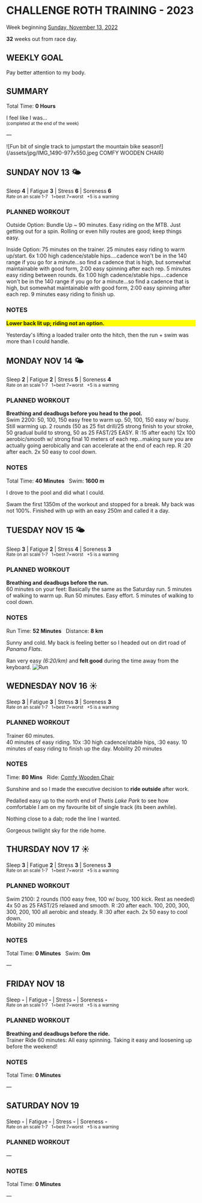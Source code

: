 # CHALLENGE ROTH TRAINING - 2023
Week beginning [Sunday, November 13, 2022](javascript:flick('sun');)

**32** weeks out from race day.

## WEEKLY GOAL
Pay better attention to my body.

## SUMMARY
Total Time: **0 Hours**

I feel like I was...
<br /><sup>(completed at the end of the week)</sup>

&mdash;

![Fun bit of single track to jumpstart the mountain bike season!](/assets/jpg/IMG_1490-977x550.jpeg COMFY WOODEN CHAIR)

## SUNDAY NOV 13 🌤
Sleep **4** | Fatigue **3** | Stress **6** | Soreness **6**
<sup><br />Rate on an scale 1-7 &nbsp; 1=best 7=worst &nbsp; +5 is a warning</sup>

### PLANNED WORKOUT
Outside Option: 
Bundle Up ~ 90 minutes. Easy riding on the MTB. 
Just getting out for a spin. Rolling or even hilly routes are good; keep things easy. 

Inside Option: 
75 minutes on the trainer. 
25 minutes easy riding to warm up/start. 
6x 1:00 high cadence/stable hips....cadence won't be in the 140 range if you go for a minute...so find a cadence that is high, but somewhat maintainable with good form, 2:00 easy spinning after each rep. 
5 minutes easy riding between rounds. 
6x 1:00 high cadence/stable hips....cadence won't be in the 140 range if you go for a minute...so find a cadence that is high, but somewhat maintainable with good form, 2:00 easy spinning after each rep.
9 minutes easy riding to finish up. 

### NOTES
<p style="background-color:yellow;font-weight:bold;">Lower back lit up; riding not an option.</p>

Yesterday's lifting a loaded trailer onto the hitch, then the run + swim was more than I could handle.

<!---->
## MONDAY NOV 14 🌤
Sleep **2** | Fatigue **2** | Stress **5** | Soreness **4**
<sup><br />Rate on an scale 1-7 &nbsp; 1=best 7=worst &nbsp; +5 is a warning</sup>

### PLANNED WORKOUT
**Breathing and deadbugs before you head to the pool.**  
Swim 2200: 
50, 100, 150 easy free to warm up.
50, 100, 150 easy w/ buoy. Still warming up.
2 rounds (50 as 25 fist drill/25 strong finish to your stroke, 50 gradual build to strong, 50 as 25 FAST/25 EASY. R :15 after each)
12x 100 aerobic/smooth w/ strong final 10 meters of each rep...making sure you are actually going aerobically and can accelerate at the end of each rep. R :20 after each. 
2x 50 easy to cool down.

### NOTES
Total Time: **40 Minutes** &nbsp; Swim: **1600 m**

I drove to the pool and did what I could.

Swam the first 1350m of the workout and stopped for a break.  My back was not 100%.  Finished with up with an easy 250m and called it a day.

<!---->
## TUESDAY NOV 15 🌤
Sleep **3** | Fatigue **2** | Stress **4** | Soreness **3**
<sup><br />Rate on an scale 1-7 &nbsp; 1=best 7=worst &nbsp; +5 is a warning</sup>

### PLANNED WORKOUT
**Breathing and deadbugs before the run​.**   
60 minutes on your feet: Basically the same as the Saturday run. 
5 minutes of walking to warm up.
Run 50 minutes. Easy effort.
5 minutes of walking to cool down.

### NOTES
Run Time: **52 Minutes** &nbsp; Distance: **8 km**

Sunny and cold.  My back is feeling better so I headed out on dirt road of _Panama Flats_.

Ran very easy _(6:20/km)_ and **felt good** during the time away from the keyboard.
![Run](/assets/jpg/run-20221115.jpeg)

<!---->
## WEDNESDAY NOV 16 ☀️
Sleep **3** | Fatigue **3** | Stress **3** | Soreness **3**
<sup><br />Rate on an scale 1-7 &nbsp; 1=best 7=worst &nbsp; +5 is a warning</sup>

### PLANNED WORKOUT
Trainer 60 minutes.   
40 minutes of easy riding. 
10x :30 high cadence/stable hips, :30 easy. 
10 minutes of easy riding to finish up the day. 
Mobility 20 minutes

### NOTES
Time: **80 Mins** &nbsp; Ride: [Comfy Wooden Chair](javascript:flkty.select(2);)

Sunshine and so I made the executive decision to **ride outside** after work.

Pedalled easy up to the north end of _Thetis Lake Park_ to see how comfortable I am  on my favourite bit of single track (its been awhile).

Nothing close to a dab; rode the line I wanted.

Gorgeous twilight sky for the ride home.
<!---->
## THURSDAY NOV 17 ☀️
Sleep **3** | Fatigue **2** | Stress **3** | Soreness **3**
<sup><br />Rate on an scale 1-7 &nbsp; 1=best 7=worst &nbsp; +5 is a warning</sup>

### PLANNED WORKOUT
Swim 2100: 
2 rounds (100 easy free, 100 w/ buoy, 100 kick. Rest as needed) 
4x 50 as 25 FAST/25 relaxed and smooth. R :20 after each. 
100, 200, 300, 300, 200, 100 all aerobic and steady. R :30 after each. 
2x 50 easy to cool down.   
Mobility 20 minutes

### NOTES
Total Time: **0 Minutes** &nbsp; Swim: **0m**

&mdash;  

<!---->
## FRIDAY NOV 18
Sleep **-** | Fatigue **-** | Stress **-** | Soreness **-**
<sup><br />Rate on an scale 1-7 &nbsp; 1=best 7=worst &nbsp; +5 is a warning</sup>

### PLANNED WORKOUT
**Breathing and deadbugs before the ride.**  
Trainer Ride 60 minutes: 
All easy spinning. 
Taking it easy and loosening up before the weekend!

### NOTES
Total Time: **0 Minutes**

&mdash;  

<!---->
## SATURDAY NOV 19
Sleep **-** | Fatigue **-** | Stress **-** | Soreness **-**
<sup><br />Rate on an scale 1-7 &nbsp; 1=best 7=worst &nbsp; +5 is a warning</sup>

### PLANNED WORKOUT
&mdash;  

### NOTES
Total Time: **0 Minutes**

&mdash;  
